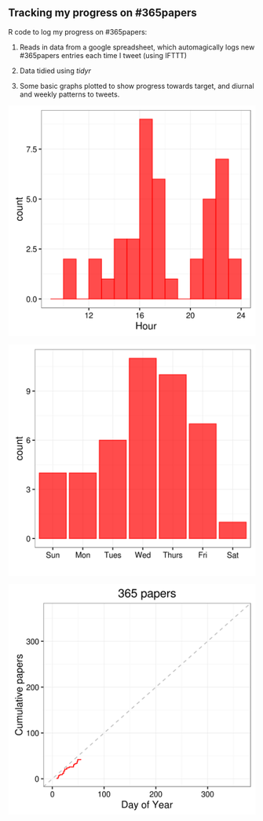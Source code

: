 

## Tracking my progress on #365papers

R code to log my progress on #365papers:

1. Reads in data from a google spreadsheet, which automagically logs new #365papers entries each time I tweet (using IFTTT)

2. Data tidied using *tidyr*

3. Some basic graphs plotted to show progress towards target, and diurnal and weekly patterns to tweets.

![Diurnal](diurnal-hist.png)

![Weekly](weekly-hist.png)

![Cumulative](cumulative.png)